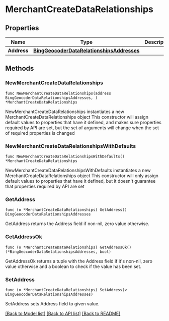 # MerchantCreateDataRelationships

## Properties

Name | Type | Description | Notes
------------ | ------------- | ------------- | -------------
**Address** | [**BingGeocoderDataRelationshipsAddresses**](BingGeocoderDataRelationshipsAddresses.md) |  | 

## Methods

### NewMerchantCreateDataRelationships

`func NewMerchantCreateDataRelationships(address BingGeocoderDataRelationshipsAddresses, ) *MerchantCreateDataRelationships`

NewMerchantCreateDataRelationships instantiates a new MerchantCreateDataRelationships object
This constructor will assign default values to properties that have it defined,
and makes sure properties required by API are set, but the set of arguments
will change when the set of required properties is changed

### NewMerchantCreateDataRelationshipsWithDefaults

`func NewMerchantCreateDataRelationshipsWithDefaults() *MerchantCreateDataRelationships`

NewMerchantCreateDataRelationshipsWithDefaults instantiates a new MerchantCreateDataRelationships object
This constructor will only assign default values to properties that have it defined,
but it doesn't guarantee that properties required by API are set

### GetAddress

`func (o *MerchantCreateDataRelationships) GetAddress() BingGeocoderDataRelationshipsAddresses`

GetAddress returns the Address field if non-nil, zero value otherwise.

### GetAddressOk

`func (o *MerchantCreateDataRelationships) GetAddressOk() (*BingGeocoderDataRelationshipsAddresses, bool)`

GetAddressOk returns a tuple with the Address field if it's non-nil, zero value otherwise
and a boolean to check if the value has been set.

### SetAddress

`func (o *MerchantCreateDataRelationships) SetAddress(v BingGeocoderDataRelationshipsAddresses)`

SetAddress sets Address field to given value.



[[Back to Model list]](../README.md#documentation-for-models) [[Back to API list]](../README.md#documentation-for-api-endpoints) [[Back to README]](../README.md)


